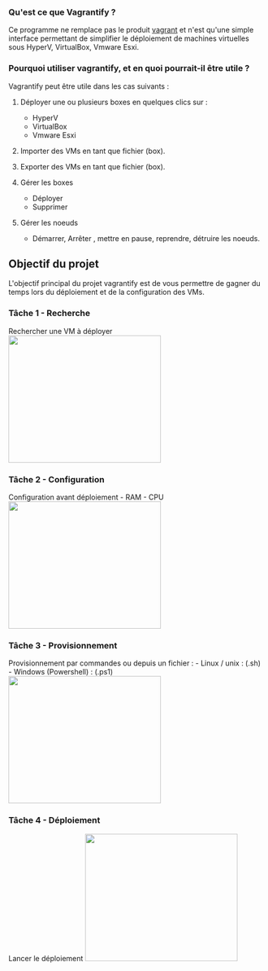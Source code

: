 ### Qu'est ce que Vagrantify ?

Ce programme ne remplace pas le produit [vagrant](https://www.vagrantup.com/) et n'est qu'une simple interface permettant de simplifier le déploiement de machines virtuelles sous HyperV, VirtualBox, Vmware Esxi.

### Pourquoi utiliser vagrantify, et en quoi pourrait-il être utile ?

Vagrantify peut être utile dans les cas suivants :

1.  Déployer une ou plusieurs boxes en quelques clics sur :
	-   HyperV
	-   VirtualBox
	-   Vmware Esxi
    

3.  Importer des VMs en tant que fichier (box).
    
4.  Exporter des VMs en tant que fichier (box).
    
5.  Gérer les boxes
	-   Déployer
	-   Supprimer
    

7.  Gérer les noeuds
	-   Démarrer, Arrêter , mettre en pause, reprendre, détruire les noeuds.
	
	
## Objectif du projet
L'objectif principal du projet vagrantify est de vous permettre de gagner du temps lors du déploiement et de la configuration des VMs.

### Tâche 1 - Recherche
Rechercher une VM à déployer
<img src="https://user-images.githubusercontent.com/83987931/189535094-ec94d1a0-1c2f-44a5-8074-450068ea46d1.png" width="300" height="250">


### Tâche 2 - Configuration
Configuration avant déploiement
	-   RAM
	-   CPU
<img src="https://user-images.githubusercontent.com/83987931/189535095-55d368cb-cd89-4436-9aab-64924ec1ff07.png" width="300" height="250">

	
### Tâche 3 - Provisionnement
Provisionnement par commandes ou depuis un fichier :
	-   Linux / unix : (.sh)
	-   Windows (Powershell) : (.ps1)
<img src="https://user-images.githubusercontent.com/83987931/189535092-3c2b64f2-6ae4-42f4-a995-d3651feb003e.png" width="300" height="250">


### Tâche 4 - Déploiement
Lancer le déploiement
<img src="https://user-images.githubusercontent.com/83987931/189535093-8d83287c-011e-4855-b506-2cdc64944f18.png" width="300" height="250">

